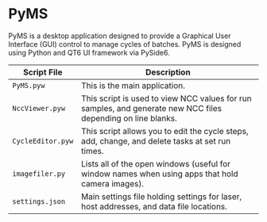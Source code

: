 # PyMS

PyMS is a desktop application designed to provide a Graphical User Interface (GUI) control to manage cycles of batches.
PyMS is designed using Python and QT6 UI framework via PySide6.

| Script File       | Description                                                                                                  |                                                                      
|-------------------|--------------------------------------------------------------------------------------------------------------|
| `PyMS.pyw`        | This is the main application.                                                                                |
| `NccViewer.pyw`   | This script is used to view NCC values for run samples, and generate new NCC files depending on line blanks. |
| `CycleEditor.pyw` | This script allows you to edit the cycle steps, add, change, and delete tasks at set run times.              |
| `imagefiler.py`   | Lists all of the open windows  (useful for window names when using apps that hold camera images).            |
| `settings.json`   | Main settings file holding settings for laser, host addresses, and data file locations.                      |          